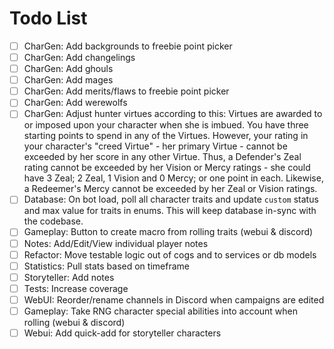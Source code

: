 # Todo List

-   [ ] CharGen: Add backgrounds to freebie point picker
-   [ ] CharGen: Add changelings
-   [ ] CharGen: Add ghouls
-   [ ] CharGen: Add mages
-   [ ] CharGen: Add merits/flaws to freebie point picker
-   [ ] CharGen: Add werewolfs
-   [ ] CharGen: Adjust hunter virtues according to this: Virtues are awarded to or imposed upon your character when she is imbued. You have three starting points to spend in any of the Virtues. However, your rating in your character's "creed Virtue" - her primary Virtue - cannot be exceeded by her score in any other Virtue. Thus, a Defender's Zeal rating cannot be exceeded by her Vision or Mercy ratings - she could have 3 Zeal; 2 Zeal, 1 Vision and 0 Mercy; or one point in each. Likewise, a Redeemer's Mercy cannot be exceeded by her Zeal or Vision ratings.
-   [ ] Database: On bot load, poll all character traits and update `custom` status and max value for traits in enums. This will keep database in-sync with the codebase.
-   [ ] Gameplay: Button to create macro from rolling traits (webui & discord)
-   [ ] Notes: Add/Edit/View individual player notes
-   [ ] Refactor: Move testable logic out of cogs and to services or db models
-   [ ] Statistics: Pull stats based on timeframe
-   [ ] Storyteller: Add notes
-   [ ] Tests: Increase coverage
-   [ ] WebUI: Reorder/rename channels in Discord when campaigns are edited
-   [ ] Gameplay: Take RNG character special abilities into account when rolling (webui & discord)
-   [ ] Webui: Add quick-add for storyteller characters
